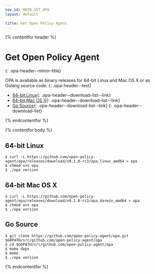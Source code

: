 ```yaml
---
nav_id: MAIN_GET_OPA
layout: default

title: Get Open Policy Agent
---
```


{% contentfor header %}

# Get Open Policy Agent
{: .opa-header--minor-title}

OPA is available as binary releases for 64-bit Linux and Mac OS X or as Golang source code.
{: .opa-header--text}

  * [64-bit Linux](https://github.com/open-policy-agent/opa/releases/download/v0.1.0-rc3/opa_linux_amd64){: .opa-header--download-list--link}
  * [64-bit Mac OS X](https://github.com/open-policy-agent/opa/releases/download/v0.1.0-rc3/opa_darwin_amd64){: .opa-header--download-list--link}
  * [Go Source](https://github.com/open-policy-agent/opa/releases/download/v0.1.0-rc3/opa0.1rc3.src.tar.gz){: .opa-header--download-list--link}
  {: .opa-header--download-list}

{% endcontentfor %}

{% contentfor body %}

## 64-bit Linux

```shell
$ curl -L https://github.com/open-policy-agent/opa/releases/download/v0.1.0-rc3/opa_linux_amd64 > opa
$ chmod u+x opa
$ ./opa version
```

## 64-bit Mac OS X

```shell
$ curl -L https://github.com/open-policy-agent/opa/releases/download/v0.1.0-rc3/opa_darwin_amd64 > opa
$ chmod u+x opa
$ ./opa version
```

## Go Source

```shell
$ git clone https://github.com/open-policy-agent/opa.git $GOPATH/src/github.com/open-policy-agent/opa
$ cd $GOPATH/src/github.com/open-policy-agent/opa
$ make deps
$ make
$ ./opa version
```

{% endcontentfor %}
